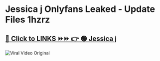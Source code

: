 
 # Jessica j Onlyfans Leaked - Update Files 1hzrz

## <h2><a href="https://clipsfans.com/Jessica_j&ref=git">🔗 Click to LINKS ⏩⏩ 👉 🟢 Jessica j </a></h2>

<a href="https://clipsfans.com/Jessica_j&ref=git" rel="nofollow" data-target="animated-image.originalLink"><img src="https://i.ibb.co.com/xMMVF88/686577567.gif" alt="Viral Video Original" style="max-width: 100%; display: inline-block;" data-target="animated-image.originalImage"></a>

